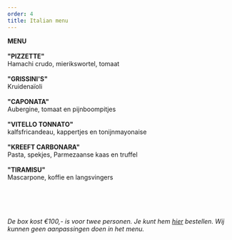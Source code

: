```yaml
---
order: 4
title: Italian menu
---
```

**MENU**\
\
**"PIZZETTE"** \
Hamachi crudo, mierikswortel, tomaat \
\
**"GRISSINI'S"** \
Kruidenaïoli \
\
**"CAPONATA"**\
Aubergine, tomaat en pijnboompitjes \
\
**"VITELLO TONNATO"** \
kalfsfricandeau, kappertjes en tonijnmayonaise \
\
**"KREEFT CARBONARA"** \
Pasta, spekjes, Parmezaanse kaas en truffel \
\
**"TIRAMISU"**\
Mascarpone, koffie en langsvingers 

\
\
\
\
*De box kost €100,- is voor twee personen. Je kunt hem [hier](https://wwc.resengo.com/indexframe?companyShortCode=Restaurant_Jaime_van_Heije_Ouderkerk_ad_Amstel&Lang=NL&url=pq%2FFsL5gXV3FwLxirI%2BhvZuhwV2JnpdSlZWpwFydv7m%2BwM61nbehoXN2gnmgf3ZnalSAp6N1eI1raISZlJV2emNLinaZf155e6Cbm4dwf3F4n3WUiV6YhJyVnI5ja41qdk6bi6l4i4VsoZ53gFyWhYCBdbjPoF2ty6SqYp3Flw%3D%3D) bestellen. Wij kunnen geen aanpassingen doen in het menu.*